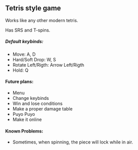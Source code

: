 ## Tetris style game

Works like any other modern tetris.

Has SRS and T-spins.

##### Default keybinds:

- Move: A, D
- Hard/Soft Drop: W, S
- Rotate Left/Rigth: Arrow Left/Rigth
- Hold: Q

#### Future plans:

- Menu
- Change keybinds
- Win and lose conditions
- Make a proper damage table
- Puyo Puyo
- Make it online


#### Known Problems:

- Sometimes, when spinning, the piece will lock while in air.